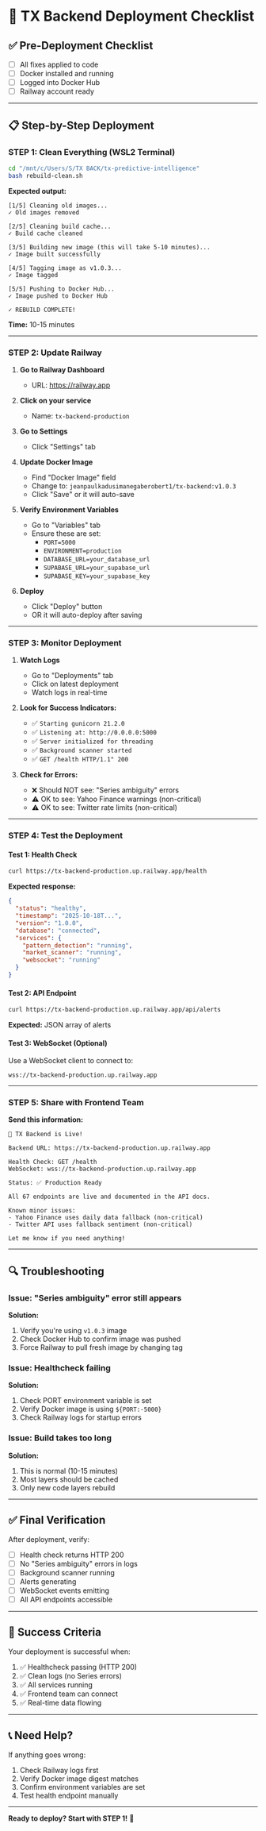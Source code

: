 # 🚀 TX Backend Deployment Checklist

## ✅ Pre-Deployment Checklist

- [ ] All fixes applied to code
- [ ] Docker installed and running
- [ ] Logged into Docker Hub
- [ ] Railway account ready

---

## 📋 Step-by-Step Deployment

### STEP 1: Clean Everything (WSL2 Terminal)
```bash
cd "/mnt/c/Users/S/TX BACK/tx-predictive-intelligence"
bash rebuild-clean.sh
```

**Expected output:**
```
[1/5] Cleaning old images...
✓ Old images removed

[2/5] Cleaning build cache...
✓ Build cache cleaned

[3/5] Building new image (this will take 5-10 minutes)...
✓ Image built successfully

[4/5] Tagging image as v1.0.3...
✓ Image tagged

[5/5] Pushing to Docker Hub...
✓ Image pushed to Docker Hub

✓ REBUILD COMPLETE!
```

**Time:** 10-15 minutes

---

### STEP 2: Update Railway

1. **Go to Railway Dashboard**
   - URL: https://railway.app

2. **Click on your service**
   - Name: `tx-backend-production`

3. **Go to Settings**
   - Click "Settings" tab

4. **Update Docker Image**
   - Find "Docker Image" field
   - Change to: `jeanpaulkadusimanegaberobert1/tx-backend:v1.0.3`
   - Click "Save" or it will auto-save

5. **Verify Environment Variables**
   - Go to "Variables" tab
   - Ensure these are set:
     - `PORT=5000`
     - `ENVIRONMENT=production`
     - `DATABASE_URL=your_database_url`
     - `SUPABASE_URL=your_supabase_url`
     - `SUPABASE_KEY=your_supabase_key`

6. **Deploy**
   - Click "Deploy" button
   - OR it will auto-deploy after saving

---

### STEP 3: Monitor Deployment

1. **Watch Logs**
   - Go to "Deployments" tab
   - Click on latest deployment
   - Watch logs in real-time

2. **Look for Success Indicators:**
   - ✅ `Starting gunicorn 21.2.0`
   - ✅ `Listening at: http://0.0.0.0:5000`
   - ✅ `Server initialized for threading`
   - ✅ `Background scanner started`
   - ✅ `GET /health HTTP/1.1" 200`

3. **Check for Errors:**
   - ❌ Should NOT see: "Series ambiguity" errors
   - ⚠️ OK to see: Yahoo Finance warnings (non-critical)
   - ⚠️ OK to see: Twitter rate limits (non-critical)

---

### STEP 4: Test the Deployment

#### Test 1: Health Check
```bash
curl https://tx-backend-production.up.railway.app/health
```

**Expected response:**
```json
{
  "status": "healthy",
  "timestamp": "2025-10-18T...",
  "version": "1.0.0",
  "database": "connected",
  "services": {
    "pattern_detection": "running",
    "market_scanner": "running",
    "websocket": "running"
  }
}
```

#### Test 2: API Endpoint
```bash
curl https://tx-backend-production.up.railway.app/api/alerts
```

**Expected:** JSON array of alerts

#### Test 3: WebSocket (Optional)
Use a WebSocket client to connect to:
```
wss://tx-backend-production.up.railway.app
```

---

### STEP 5: Share with Frontend Team

**Send this information:**

```
🚀 TX Backend is Live!

Backend URL: https://tx-backend-production.up.railway.app

Health Check: GET /health
WebSocket: wss://tx-backend-production.up.railway.app

Status: ✅ Production Ready

All 67 endpoints are live and documented in the API docs.

Known minor issues:
- Yahoo Finance uses daily data fallback (non-critical)
- Twitter API uses fallback sentiment (non-critical)

Let me know if you need anything!
```

---

## 🔍 Troubleshooting

### Issue: "Series ambiguity" error still appears
**Solution:** 
1. Verify you're using `v1.0.3` image
2. Check Docker Hub to confirm image was pushed
3. Force Railway to pull fresh image by changing tag

### Issue: Healthcheck failing
**Solution:**
1. Check PORT environment variable is set
2. Verify Docker image is using `${PORT:-5000}`
3. Check Railway logs for startup errors

### Issue: Build takes too long
**Solution:**
1. This is normal (10-15 minutes)
2. Most layers should be cached
3. Only new code layers rebuild

---

## ✅ Final Verification

After deployment, verify:

- [ ] Health check returns HTTP 200
- [ ] No "Series ambiguity" errors in logs
- [ ] Background scanner running
- [ ] Alerts generating
- [ ] WebSocket events emitting
- [ ] All API endpoints accessible

---

## 🎯 Success Criteria

Your deployment is successful when:

1. ✅ Healthcheck passing (HTTP 200)
2. ✅ Clean logs (no Series errors)
3. ✅ All services running
4. ✅ Frontend team can connect
5. ✅ Real-time data flowing

---

## 📞 Need Help?

If anything goes wrong:
1. Check Railway logs first
2. Verify Docker image digest matches
3. Confirm environment variables are set
4. Test health endpoint manually

---

**Ready to deploy? Start with STEP 1!** 🚀
